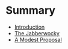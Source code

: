 # Summary

* [Introduction](README.md)
* [The Jabberwocky](chapter1.md)
* [A Modest Proposal](chapter2.md)

